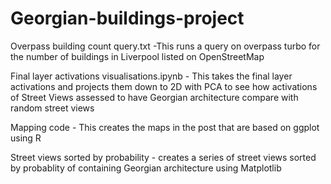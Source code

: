 # Georgian-buildings-project

Overpass building count query.txt -This runs a query on overpass turbo for the number of buildings in Liverpool listed on OpenStreetMap

Final layer activations visualisations.ipynb - This takes the final layer activations and projects them down to 2D with PCA to see how activations of Street Views assessed to have Georgian architecture compare with random street views

Mapping code - This creates the maps in the post that are based on ggplot using R

Street views sorted by probability - creates a series of street views sorted by probablity of containing Georgian architecture using Matplotlib

